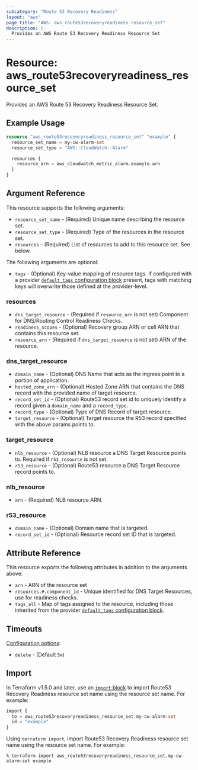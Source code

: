 ```yaml
---
subcategory: "Route 53 Recovery Readiness"
layout: "aws"
page_title: "AWS: aws_route53recoveryreadiness_resource_set"
description: |-
  Provides an AWS Route 53 Recovery Readiness Resource Set
---
```


# Resource: aws_route53recoveryreadiness_resource_set

Provides an AWS Route 53 Recovery Readiness Resource Set.

## Example Usage

```terraform
resource "aws_route53recoveryreadiness_resource_set" "example" {
  resource_set_name = my-cw-alarm-set
  resource_set_type = "AWS::CloudWatch::Alarm"

  resources {
    resource_arn = aws_cloudwatch_metric_alarm.example.arn
  }
}
```

## Argument Reference

This resource supports the following arguments:

* `resource_set_name` - (Required) Unique name describing the resource set.
* `resource_set_type` - (Required) Type of the resources in the resource set.
* `resources` - (Required) List of resources to add to this resource set. See below.

The following arguments are optional:

* `tags` - (Optional) Key-value mapping of resource tags. If configured with a provider [`default_tags` configuration block](https://registry.terraform.io/providers/hashicorp/aws/latest/docs#default_tags-configuration-block) present, tags with matching keys will overwrite those defined at the provider-level.

### resources

* `dns_target_resource` - (Required if `resource_arn` is not set) Component for DNS/Routing Control Readiness Checks.
* `readiness_scopes` - (Optional) Recovery group ARN or cell ARN that contains this resource set.
* `resource_arn` - (Required if `dns_target_resource` is not set) ARN of the resource.

### dns_target_resource

* `domain_name` - (Optional) DNS Name that acts as the ingress point to a portion of application.
* `hosted_zone_arn` - (Optional) Hosted Zone ARN that contains the DNS record with the provided name of target resource.
* `record_set_id` - (Optional) Route53 record set id to uniquely identify a record given a `domain_name` and a `record_type`.
* `record_type` - (Optional) Type of DNS Record of target resource.
* `target_resource` - (Optional) Target resource the R53 record specified with the above params points to.

### target_resource

* `nlb_resource` - (Optional) NLB resource a DNS Target Resource points to. Required if `r53_resource` is not set.
* `r53_resource` - (Optional) Route53 resource a DNS Target Resource record points to.

### nlb_resource

* `arn` - (Required) NLB resource ARN.

### r53_resource

* `domain_name` - (Optional) Domain name that is targeted.
* `record_set_id` - (Optional) Resource record set ID that is targeted.

## Attribute Reference

This resource exports the following attributes in addition to the arguments above:

* `arn` - ARN of the resource set
* `resources.#.component_id` - Unique identified for DNS Target Resources, use for readiness checks.
* `tags_all` - Map of tags assigned to the resource, including those inherited from the provider [`default_tags` configuration block](https://registry.terraform.io/providers/hashicorp/aws/latest/docs#default_tags-configuration-block).

## Timeouts

[Configuration options](https://developer.hashicorp.com/terraform/language/resources/syntax#operation-timeouts):

- `delete` - (Default `5m`)

## Import

In Terraform v1.5.0 and later, use an [`import` block](https://developer.hashicorp.com/terraform/language/import) to import Route53 Recovery Readiness resource set name using the resource set name. For example:

```terraform
import {
  to = aws_route53recoveryreadiness_resource_set.my-cw-alarm-set
  id = "example"
}
```

Using `terraform import`, import Route53 Recovery Readiness resource set name using the resource set name. For example:

```console
% terraform import aws_route53recoveryreadiness_resource_set.my-cw-alarm-set example
```
